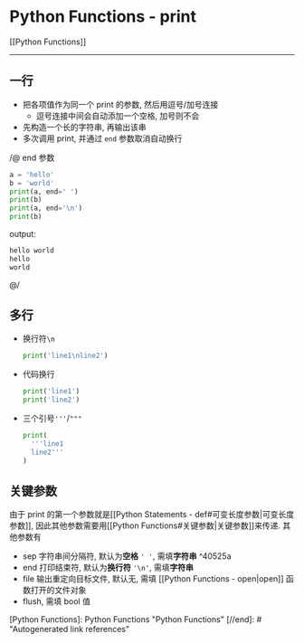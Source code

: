 # Python Functions - print

[[Python Functions]]

---

## 一行

* 把各项值作为同一个 print 的参数, 然后用逗号/加号连接
    * 逗号连接中间会自动添加一个空格, 加号则不会
* 先构造一个长的字符串, 再输出该串
* 多次调用 print, 并通过 `end` 参数取消自动换行

/@ end 参数

```python
a = 'hello'
b = 'world'
print(a, end=' ')
print(b)
print(a, end='\n')
print(b)
```

output:

```txt
hello world
hello
world
```

@/

## 多行

* 换行符`\n`
  
    ```python
    print('line1\nline2')
    ```

* 代码换行

    ```python
    print('line1')
    print('line2')
    ```

* 三个引号`'''`/`"""`

    ```python
    print(
      '''line1
      line2'''
    )
    ```

## 关键参数

由于 print 的第一个参数就是[[Python Statements - def#可变长度参数|可变长度参数]], 因此其他参数需要用[[Python Functions#关键参数|关键参数]]来传递. 其他参数有

* sep 字符串间分隔符, 默认为**空格** `' '`, 需填**字符串** ^40525a
* end 打印结束符, 默认为**换行符** `'\n'`, 需填**字符串**
* file 输出重定向目标文件, 默认无, 需填 [[Python Functions - open|open]] 函数打开的文件对象
* flush, 需填 bool 值

[//begin]: # "Autogenerated link references for markdown compatibility"
[Python Functions]: Python Functions "Python Functions"
[//end]: # "Autogenerated link references"